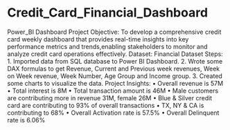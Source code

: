 # Credit_Card_Financial_Dashboard
Power_BI Dashboard
Project Objective: To develop a comprehensive credit card weekly dashboard that provides real-time insights into key performance metrics and trends,enabling stakeholders to monitor and analyze credit card operations effectively.
Dataset: Financial Dataset
Steps: 
       1. Imported data from SQL database to Power BI Dashboard.
       2. Wrote some DAX formulas to get Revenue, Current and Previous week revenues, Week on Week revenue, Week Number, Age Group and Income group.
       3. Created some charts to visualize the data.
Project Insights: 
       • Overall revenue is 57M
       • Total interest is 8M
       • Total transaction amount is 46M
       • Male customers are contributing more in revenue 31M, female 26M
       • Blue & Silver credit card are contributing to 93% of overall transactions
       • TX, NY & CA is contributing to 68%
       • Overall Activation rate is 57.5%
       • Overall Delinquent rate is 6.06%
